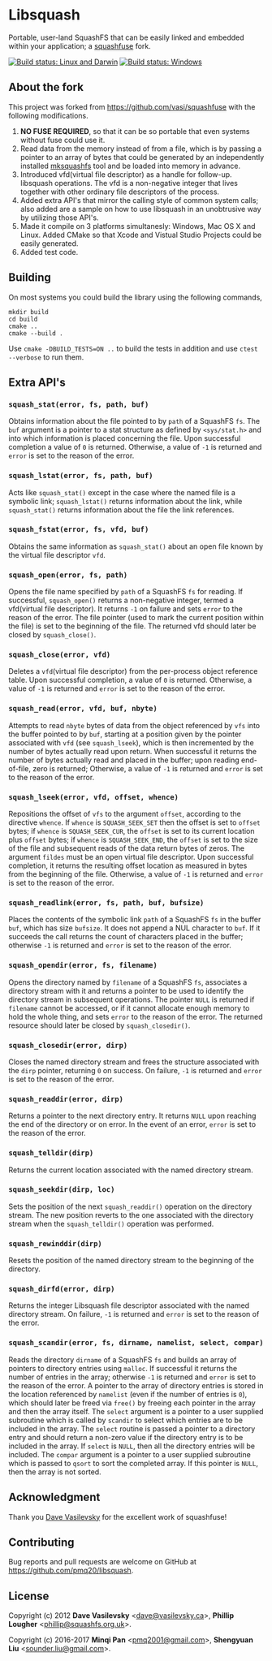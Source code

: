 # Libsquash

Portable, user-land SquashFS that can be easily linked and embedded within your application; a [squashfuse](https://github.com/vasi/squashfuse) fork.

[![Build status: Linux and Darwin](https://travis-ci.org/pmq20/libsquash.svg?branch=master)](https://travis-ci.org/pmq20/libsquash)
[![Build status: Windows](https://ci.appveyor.com/api/projects/status/f4htq948gag3l2k8/branch/master?svg=true)](https://ci.appveyor.com/project/pmq20/libsquash/branch/master)

## About the fork

This project was forked from https://github.com/vasi/squashfuse with the following modifications.

1. __NO FUSE REQUIRED__, so that it can be so portable that even systems without fuse could use it.
1. Read data from the memory instead of from a file,
which is by passing a pointer to an array of bytes that could be generated by
an independently installed [mksquashfs](http://squashfs.sourceforge.net/) tool
and be loaded into memory in advance.
1. Introduced vfd(virtual file descriptor) as a handle for follow-up.
libsquash operations. The vfd is a non-negative integer that lives together with
other ordinary file descriptors of the process.
1. Added extra API's that mirror the calling style of common system calls;
also added are a sample on how to use libsquash in an unobtrusive way by utilizing those API's.
1. Made it compile on 3 platforms simultanesly: Windows, Mac OS X and Linux. Added CMake so that Xcode and Vistual Studio Projects could be easily generated.
1. Added test code.

## Building

On most systems you could build the library using the following commands,

    mkdir build
    cd build
    cmake ..
    cmake --build .

Use `cmake -DBUILD_TESTS=ON ..` to build the tests in addition and use `ctest --verbose` to run them.

## Extra API's

### `squash_stat(error, fs, path, buf)`

Obtains information about the file pointed to by `path` of a SquashFS `fs`.
The `buf` argument is a pointer to a stat structure as defined by
`<sys/stat.h>` and into which information is placed concerning the file.
Upon successful completion a value of `0` is returned.
Otherwise, a value of `-1` is returned and `error` is set to the reason of the error.

### `squash_lstat(error, fs, path, buf)`

Acts like `squash_stat()` except in the case where the named file is a symbolic link;
`squash_lstat()` returns information about the link,
while `squash_stat()` returns information about the file the link references.

### `squash_fstat(error, fs, vfd, buf)`

Obtains the same information as `squash_stat()`
about an open file known by the virtual file descriptor `vfd`.

### `squash_open(error, fs, path)`

Opens the file name specified by `path` of a SquashFS `fs` for reading.
If successful, `squash_open()` returns a non-negative integer, termed a vfd(virtual file descriptor).
It returns `-1` on failure and sets `error` to the reason of the error.
The file pointer (used to mark the current position within the file) is set to the beginning of the file.
The returned vfd should later be closed by `squash_close()`.

### `squash_close(error, vfd)`

Deletes a `vfd`(virtual file descriptor) from the per-process object reference table.
Upon successful completion, a value of `0` is returned.
Otherwise, a value of `-1` is returned and `error` is set to the reason of the error.

### `squash_read(error, vfd, buf, nbyte)`

Attempts to read `nbyte` bytes of data from the object
referenced by `vfs` into the buffer pointed to by `buf`,
starting at a position given by the pointer associated with `vfd` (see `squash_lseek`),
which is then incremented by the number of bytes actually read upon return.
When successful it returns the number of bytes actually read and placed in the buffer;
upon reading end-of-file, zero is returned;
Otherwise, a value of `-1` is returned and `error` is set to the reason of the error.

### `squash_lseek(error, vfd, offset, whence)`

Repositions the offset of `vfs` to the argument `offset`, according to the directive `whence`.
If `whence` is `SQUASH_SEEK_SET` then the offset is set to `offset` bytes;
if `whence` is `SQUASH_SEEK_CUR`, the `offset` is set to its current location plus `offset` bytes;
if `whence` is `SQUASH_SEEK_END`, the `offset` is set to the size of the file
and subsequent reads of the data return bytes of zeros.
The argument `fildes` must be an open virtual file descriptor.
Upon successful completion,
it returns the resulting offset location as measured in bytes from the beginning of the file.
Otherwise, a value of `-1` is returned and `error` is set to the reason of the error.

### `squash_readlink(error, fs, path, buf, bufsize)`

Places the contents of the symbolic link `path` of a SquashFS `fs`
in the buffer `buf`, which has size `bufsize`.
It does not append a NUL character to `buf`.
If it succeeds the call returns the count of characters placed in the buffer;
otherwise `-1` is returned and `error` is set to the reason of the error.

### `squash_opendir(error, fs, filename)`

Opens the directory named by `filename` of a SquashFS `fs`,
associates a directory stream with it and returns a pointer
to be used to identify the directory stream in subsequent operations.
The pointer `NULL` is returned if `filename` cannot be accessed,
or if it cannot allocate enough memory to hold the whole thing,
and sets `error` to the reason of the error.
The returned resource should later be closed by `squash_closedir()`.

### `squash_closedir(error, dirp)`

Closes the named directory stream and
frees the structure associated with the `dirp` pointer,
returning `0` on success.
On failure, `-1` is returned and `error` is set to the reason of the error.

### `squash_readdir(error, dirp)`

Returns a pointer to the next directory entry.
It returns `NULL` upon reaching the end of the directory or on error. 
In the event of an error, `error` is set to the reason of the error.

### `squash_telldir(dirp)`

Returns the current location associated with the named directory stream.

### `squash_seekdir(dirp, loc)`

Sets the position of the next `squash_readdir()` operation on the directory stream.
The new position reverts to the one associated with the directory stream
when the `squash_telldir()` operation was performed.

### `squash_rewinddir(dirp)`

Resets the position of the named directory stream to the beginning of the directory.

### `squash_dirfd(error, dirp)`

Returns the integer Libsquash file descriptor associated with the named directory stream.
On failure, `-1` is returned and `error` is set to the reason of the error.

### `squash_scandir(error, fs, dirname, namelist, select, compar)`

Reads the directory `dirname` of a SquashFS `fs` and
builds an array of pointers to directory entries using `malloc`.
If successful it returns the number of entries in the array; 
otherwise `-1` is returned and `error` is set to the reason of the error.
A pointer to the array of directory entries is stored
in the location referenced by `namelist` (even if the number of entries is `0`),
which should later be freed via `free()` by freeing each pointer
in the array and then the array itself.
The `select` argument is a pointer to a user supplied subroutine which is
called by `scandir` to select which entries are to be included in the array.
The `select` routine is passed a pointer to a directory entry
and should return a non-zero value if the directory entry
is to be included in the array.
If `select` is `NULL`, then all the directory entries will be included.
The `compar` argument is a pointer to a user supplied subroutine
which is passed to `qsort` to sort the completed array.
If this pointer is `NULL`, then the array is not sorted.

## Acknowledgment

Thank you [Dave Vasilevsky](https://github.com/vasi) for the excellent work of squashfuse!

## Contributing

Bug reports and pull requests are welcome on GitHub at https://github.com/pmq20/libsquash.

## License

Copyright (c) 2012 **Dave Vasilevsky** &lt;dave@vasilevsky.ca&gt;, **Phillip Lougher** &lt;phillip@squashfs.org.uk&gt;.

Copyright (c) 2016-2017 **Minqi Pan** &lt;pmq2001@gmail.com&gt;, **Shengyuan Liu** &lt;sounder.liu@gmail.com&gt;.

